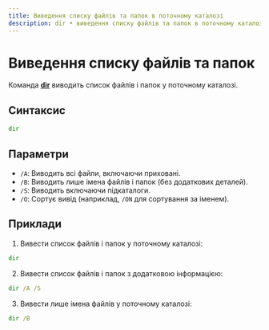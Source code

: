 ```yaml
---
title: Виведення списку файлів та папок в поточному каталозі
description: dir • виведення списку файлів та папок в поточному каталозі
---
```


# Виведення списку файлів та папок

Команда **[dir](https://docs.microsoft.com/en-us/windows-server/administration/windows-commands/dir 'Microsoft Dosc')** виводить список файлів і папок у поточному каталозі.

## Синтаксис

```cmd
dir
```

## Параметри

- `/A`: Виводить всі файли, включаючи приховані.
- `/B`: Виводить лише імена файлів і папок (без додаткових деталей).
- `/S`: Виводить включаючи підкаталоги.
- `/O`: Сортує вивід (наприклад, `/ON` для сортування за іменем).

## Приклади

1. Вивести список файлів і папок у поточному каталозі:

```cmd
dir
```

2. Вивести список файлів і папок з додатковою інформацією:

```cmd
dir /A /S
```

3. Вивести лише імена файлів у поточному каталозі:

```cmd
dir /B
```
